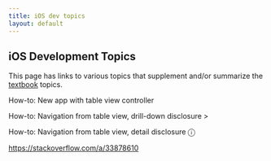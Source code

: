 ```yaml
---
title: iOS dev topics
layout: default
---
```


## iOS Development Topics

This page has links to various topics that supplement and/or summarize the [textbook](/resources#required-textbook) topics. 

How-to: New app with table view controller

How-to: Navigation from table view, drill-down disclosure <span class=border1> &gt; </span>

How-to: Navigation from table view, detail disclosure <span class=border1> &#9432; </span>



https://stackoverflow.com/a/33878610


<br>

